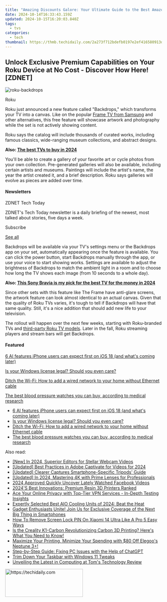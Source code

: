 ```yaml
---
title: "Amazing Discounts Galore: Your Ultimate Guide to the Best Amazon Echo Deals for Prime Day Shoppers (Historical Snapshot) | ZDNet Insights"
date: 2024-10-14T16:33:43.159Z
updated: 2024-10-15T16:20:03.840Z
tags:
  - tvs
categories:
  - tech
thumbnail: https://thmb.techidaily.com/2a273f712bdefb0197e2ef416580913d5bec78575d87e3ac43019d84028be930.jpg
---
```


## Unlock Exclusive Premium Capabilities on Your Roku Device at No Cost - Discover How Here![ZDNET]

![roku-backdrops](https://www.zdnet.com/a/img/resize/ab06e5d79937bcd994ea807e04aece8be4cc8f5c/2024/09/04/03fa9e7c-68b9-43c6-ba8d-3958f358f014/backdrops-lifestyle-person.jpg?auto=webp&width=1280)

Roku

Roku just announced a new feature called "Backdrops," which transforms your TV into a canvas. Like on the popular [Frame TV from Samsung](https://www.zdnet.com/home-and-office/home-entertainment/samsung-frame-tv-2024-vs-2023-comparing-the-key-differences/) and other alternatives, this free feature will showcase artwork and photography while the set is not actively showing content.

Roku says the catalog will include thousands of curated works, including famous classics, wide-ranging museum collections, and abstract designs.

**Also: [The best TVs to buy in 2024](https://www.zdnet.com/home-and-office/home-entertainment/best-tv/)**

You'll be able to create a gallery of your favorite art or cycle photos from your own collection. Pre-generated galleries will also be available, including certain artists and museums. Paintings will include the artist's name, the year the artist created it, and a brief description. Roku says galleries will evolve as pieces are added over time. 

#### Newsletters

ZDNET Tech Today

ZDNET's Tech Today newsletter is a daily briefing of the newest, most talked about stories, five days a week.

 Subscribe

[See all](https://www.zdnet.com/newsletters/)

Backdrops will be available via your TV's settings menu or the Backdrops app on your set, automatically appearing once the feature is available. You can click the power button, start Backdrops manually through the app, or use your voice to start showing works. Settings are available to adjust the brightness of Backdrops to match the ambient light in a room and to choose how long the TV shows each image (from 10 seconds to a whole day).

**Also: [This Sony Bravia is my pick for the best TV for the money in 2024](https://www.zdnet.com/home-and-office/home-entertainment/this-sony-bravia-is-my-pick-for-the-best-tv-for-the-money-in-2024-and-its-on-sale-for-labor-day/)**

Since other sets with this feature like The Frame have anti-glare screens, the artwork feature can look almost identical to an actual canvas. Given that the quality of Roku TVs varies, it's tough to tell if Backdrops will have that same quality. Still, it's a nice addition that should add new life to your television.

The rollout will happen over the next few weeks, starting with Roku-branded TVs and [third-party Roku TV models](https://www.zdnet.com/home-and-office/home-entertainment/best-roku-tvs/#link={). Later in the fall, Roku streaming players and stream bars will get Backdrops.

#### Featured

[6 AI features iPhone users can expect first on iOS 18 (and what's coming later)](https://www.zdnet.com/article/6-ai-features-iphone-users-can-expect-first-on-ios-18-and-whats-coming-later/ "6 AI features iPhone users can expect first on iOS 18 (and what's coming later)")

[Is your Windows license legal? Should you even care?](https://www.zdnet.com/article/is-your-windows-license-legal-should-you-even-care/ "Is your Windows license legal? Should you even care?")

[Ditch the Wi-Fi: How to add a wired network to your home without Ethernet cable](https://www.zdnet.com/article/ditch-the-wi-fi-how-to-add-a-wired-network-to-your-home-without-ethernet-cable/ "Ditch the Wi-Fi: How to add a wired network to your home without Ethernet cable")

[The best blood pressure watches you can buy, according to medical research](https://www.zdnet.com/article/best-blood-pressure-watch/ "The best blood pressure watches you can buy, according to medical research")

* [6 AI features iPhone users can expect first on iOS 18 (and what's coming later)](https://www.zdnet.com/article/6-ai-features-iphone-users-can-expect-first-on-ios-18-and-whats-coming-later/ "6 AI features iPhone users can expect first on iOS 18 (and what's coming later)")
* [Is your Windows license legal? Should you even care?](https://www.zdnet.com/article/is-your-windows-license-legal-should-you-even-care/ "Is your Windows license legal? Should you even care?")
* [Ditch the Wi-Fi: How to add a wired network to your home without Ethernet cable](https://www.zdnet.com/article/ditch-the-wi-fi-how-to-add-a-wired-network-to-your-home-without-ethernet-cable/ "Ditch the Wi-Fi: How to add a wired network to your home without Ethernet cable")
* [The best blood pressure watches you can buy, according to medical research](https://www.zdnet.com/article/best-blood-pressure-watch/ "The best blood pressure watches you can buy, according to medical research")

<ins class="adsbygoogle"
     style="display:block"
     data-ad-format="autorelaxed"
     data-ad-client="ca-pub-7571918770474297"
     data-ad-slot="1223367746"></ins>

<ins class="adsbygoogle"
     style="display:block"
     data-ad-client="ca-pub-7571918770474297"
     data-ad-slot="8358498916"
     data-ad-format="auto"
     data-full-width-responsive="true"></ins>

<span class="atpl-alsoreadstyle">Also read:</span>
<div><ul>
<li><a href="https://video-capture.techidaily.com/new-in-2024-superior-editors-for-stellar-webcam-videos/"><u>[New] In 2024, Superior Editors for Stellar Webcam Videos</u></a></li>
<li><a href="https://video-capture.techidaily.com/updated-best-practices-in-adobe-captivate-for-videos-for-2024/"><u>[Updated] Best Practices in Adobe Captivate for Videos for 2024</u></a></li>
<li><a href="https://fox-links.techidaily.com/updated-clearer-captures-smartphone-specific-tripods-guide/"><u>[Updated] Clearer Captures Smartphone-Specific Tripods' Guide</u></a></li>
<li><a href="https://fox-access.techidaily.com/updated-in-2024-mastering-4k-with-prime-lenses-for-professionals/"><u>[Updated] In 2024, Mastering 4K with Prime Lenses for Professionals</u></a></li>
<li><a href="https://facebook-clips.techidaily.com/2024-approved-quickly-uncover-lately-watched-facebook-videos/"><u>2024 Approved Quickly Uncover Lately Watched Facebook Videos</u></a></li>
<li><a href="https://hardware-tips.techidaily.com/2024s-best-innovations-premium-resin-3d-printers-ranked/"><u>2024'S Best Innovations: Premium Resin 3D Printers Ranked</u></a></li>
<li><a href="https://hardware-tips.techidaily.com/ace-your-online-privacy-with-top-tier-vpn-services-in-depth-testing-insights/"><u>Ace Your Online Privacy with Top-Tier VPN Services - In-Depth Testing Insights</u></a></li>
<li><a href="https://hardware-tips.techidaily.com/1723175718586-expertly-selected-best-aio-cooling-units-of-2024-beat-the-heat/"><u>Expertly Selected Best AIO Cooling Units of 2024: Beat the Heat</u></a></li>
<li><a href="https://technical-tips.techidaily.com/gadget-enthusiasts-unite-join-us-for-exclusive-coverage-of-the-next-big-thing-in-smartphones/"><u>Gadget Enthusiasts Unite! Join Us for Exclusive Coverage of the Next Big Thing in Smartphones</u></a></li>
<li><a href="https://unlock-android.techidaily.com/how-to-remove-screen-lock-pin-on-xiaomi-14-ultra-like-a-pro-5-easy-ways-by-drfone-android/"><u>How To Remove Screen Lock PIN On Xiaomi 14 Ultra Like A Pro 5 Easy Ways</u></a></li>
<li><a href="https://hardware-tips.techidaily.com/1723125187876-is-the-creality-k1-carbon-revolutionizing-carbon-3d-printing-heres-what-you-need-to-know/"><u>Is the Creality K1-Carbon Revolutionizing Carbon 3D Printing? Here's What You Need to Know!</u></a></li>
<li><a href="https://hardware-tips.techidaily.com/1723125161585-maximize-your-printing-minimize-your-spending-with-80-off-elegoos-neptune-3plus/"><u>Maximize Your Printing, Minimize Your Spending with $80 Off Elegoo's Neptune 3+!</u></a></li>
<li><a href="https://tech-hub.techidaily.com/step-by-step-guide-fixing-pc-issues-with-the-help-of-chatgpt/"><u>Step-by-Step Guide: Fixing PC Issues with the Help of ChatGPT</u></a></li>
<li><a href="https://win11-tips.techidaily.com/trim-down-your-taskbar-with-windows-11-tweaks/"><u>Trim Down Your Taskbar with Windows 11 Tweaks</u></a></li>
<li><a href="https://hardware-tips.techidaily.com/unveiling-the-latest-in-computing-at-toms-technology-review/"><u>Unveiling the Latest in Computing at Tom's Technology Review</u></a></li>
</ul></div>

<!-- affiliate ads begin -->
<a href="https://bluettius.sjv.io/c/5597632/2139120/17108" target="_top" id="2139120">
  <img src="//a.impactradius-go.com/display-ad/17108-2139120" border="0" alt="https://techidaily.com" width="250" height="90"/>
</a>
<img height="0" width="0" src="https://bluettius.sjv.io/i/5597632/2139120/17108" style="position:absolute;visibility:hidden;" border="0" />
<!-- affiliate ads end -->

